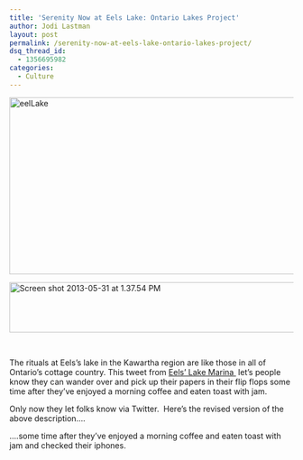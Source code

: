 ```yaml
---
title: 'Serenity Now at Eels Lake: Ontario Lakes Project'
author: Jodi Lastman
layout: post
permalink: /serenity-now-at-eels-lake-ontario-lakes-project/
dsq_thread_id:
  - 1356695982
categories:
  - Culture
---
```

[<img src="http://hypenotic.com/wordpress/wp-content/uploads/2013/06/eelLake1-580x314.png" alt="eelLake" width="580" height="314" class="alignnone size-medium wp-image-11071" />][1]

<a href="http://hypenotic.com/ontario-lakes-project/11045/serenity-now-at-eels-lake-ontario-lakes-project/attachment/screen-shot-2013-05-31-at-1-37-54-pm" rel="attachment wp-att-11046"><img class="aligncenter size-full wp-image-11046" alt="Screen shot 2013-05-31 at 1.37.54 PM" src="http://hypenotic.com/wordpress/wp-content/uploads/2013/05/Screen-shot-2013-05-31-at-1.37.54-PM.png" width="516" height="89" /></a>

&nbsp;

The rituals at Eels&#8217;s lake in the Kawartha region are like those in all of Ontario&#8217;s cottage country. This tweet from [Eels&#8217; Lake Marina ][2] let&#8217;s people know they can wander over and pick up their papers in their flip flops some time after they&#8217;ve enjoyed a morning coffee and eaten toast with jam.

Only now they let folks know via Twitter.  Here&#8217;s the revised version of the above description&#8230;.

&#8230;.some time after they&#8217;ve enjoyed a morning coffee and eaten toast with jam and checked their iphones.

 [1]: http://hypenotic.com/wordpress/wp-content/uploads/2013/06/eelLake1.png
 [2]: https://twitter.com/eelslake